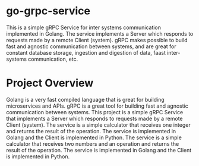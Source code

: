 # go-grpc-service
This is a simple gRPC Service for inter systems communication implemented in Golang. The service implements a Server which responds to requests made by a remote Client (system). gRPC makes possible to build fast and agnostic communication between systems, and are great for constant database storage, ingestion and digestion of data, faast inter-systems communication, etc.

# Project Overview
Golang is a very fast compiled language that is great for building microservices and APIs. gRPC is a great tool for building fast and agnostic communication between systems. This project is a simple gRPC Service that implements a Server which responds to requests made by a remote Client (system). The service is a simple calculator that receives one integer and returns the result of the operation. The service is implemented in Golang and the Client is implemented in Python. The service is a simple calculator that receives two numbers and an operation and returns the result of the operation. The service is implemented in Golang and the Client is implemented in Python.

